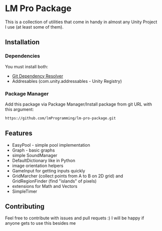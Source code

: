 # LM Pro Package

This is a collection of utilities that come in handy in almost any Unity Project I use (at least some of them).

## Installation

### Dependencies

You must install both:

- [Git Dependency Resolver](https://github.com/mob-sakai/GitDependencyResolverForUnity)
- Addresables (com.unity.addressables - Unity Registry)

### Package Manager

Add this package via Package Manager/Install package from git URL with this argument:

```sh
https://github.com/lmProgramming/lm-pro-package.git
```

## Features

- EasyPool - simple pool implementation
- Graph - basic graphs
- simple SoundManager
- DefaultDictionary like in Python
- image orientation helpers
- GameInput for getting inputs quickly
- GridMarcher (collect points from A to B on 2D grid) and GridRegionFinder (find "islands" of pixels)
- extensions for Math and Vectors
- SimpleTimer

## Contributing

Feel free to contribute with issues and pull requets :)
I will be happy if anyone gets to use this besides me
